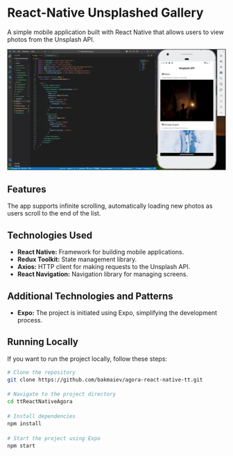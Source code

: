 # React-Native Unsplashed Gallery

A simple mobile application built with React Native that allows users to view photos from the Unsplash API.

![Unsplashed Gallery Preview](/assets/test-task-preview.jpg)

## Features

The app supports infinite scrolling, automatically loading new photos as users scroll to the end of the list.

## Technologies Used

- **React Native:** Framework for building mobile applications.
- **Redux Toolkit:** State management library.
- **Axios:** HTTP client for making requests to the Unsplash API.
- **React Navigation:** Navigation library for managing screens.

## Additional Technologies and Patterns

- **Expo:** The project is initiated using Expo, simplifying the development process.

## Running Locally

If you want to run the project locally, follow these steps:

```bash
# Clone the repository
git clone https://github.com/bakmaiev/agora-react-native-tt.git

# Navigate to the project directory
cd ttReactNativeAgora

# Install dependencies
npm install

# Start the project using Expo
npm start
```

